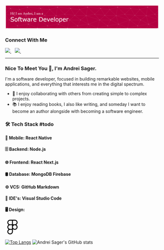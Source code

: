 ![Andrei Sager's GitHub Banner](./assets/images/github-header-banner.png)

### Connect With Me

<a href="mailto:andreiwork25@gmail.com">
  <img src="https://img.shields.io/badge/Gmail-D14836?style=for-the-badge&logo=gmail&logoColor=white" />        
</a>&nbsp;&nbsp;

<a href="https://www.linkedin.com/in/andrei-sager-34a452265/">
  <img src="https://img.shields.io/badge/LinkedIn-0077B5?style=for-the-badge&logo=linkedin&logoColor=white" />        
</a>&nbsp;&nbsp;


---

### Nice To Meet You 👋, I'm Andrei Sager.

I'm a software developer, focused in building remarkable websites, mobile applications, and everything that interests me in the digital spectrum.

- 💞️ I enjoy collaborating with others from creating simple to complex projects.
- 📚 I enjoy reading books, I also like writing, and someday I want to become an author alongside with becoming a software engineer.

### 🛠 Tech Stack #todo

#### 📱 Mobile: React Native

#### 🗄 Backend: Node.js

#### 🌐 Frontend: React Next.js

#### 🛢 Database: MongoDB Firebase

#### ⚙️ VCS: GitHub Markdown

#### 🔧 IDE's: Visual Studio Code

#### 🖥 Design:

![Figma](./assets/icons/figma.svg)

[![Top Langs](https://github-readme-stats.vercel.app/api/top-langs/?username=Andrei-Sager&layout=donut)](https://github.com/Andrei-Sager/github-readme-stats)
![Andrei Sager's GitHub stats](https://github-readme-stats.vercel.app/api?username=Andrei-Sager&show_icons=true)
